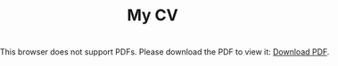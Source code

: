 # My CV

<div style="position: fixed; left: 0; top:  0; width: 100%; height: 100%">
<object data="https://vitaliidasaev.github.io/cv/cv.pdf#zoom=scale"
        type="application/pdf"
        style="width: 100%; height: 100%">
    <embed src="https://vitaliidasaev.github.io/cv/cv.pdf">
        <p>This browser does not support PDFs. Please download the PDF to view it: <a href="https://vitaliidasaev.github.io/cv/cv.pdf">Download PDF</a>.</p>
    </embed>
</object>
</div>
